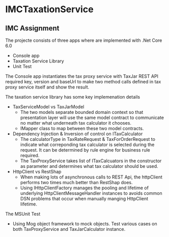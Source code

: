 # IMCTaxationService

## IMC Assignment

The projecte consists of three apps where are implemented with .Net Core 6.0 
-  Console app
-  Taxation Service Library
-  Unit Test 

The Console app instantiates the tax proxy service with TaxJar REST API required key, version and baseUrl to make two method calls defined in tax proxy service itself and show the result. 

The taxation service library has some key implemenation details
- TaxServiceModel vs TaxJarModel 
  - The two models separate bounded domain context so that presentation layer will use the same model contract to communicate no matter what underneath tax calculator it chooses.
  - IMapper class to map between these two model contracts.
- Dependency Injection & Inversion of control on ITaxCalculator 
  - The calculatorType in TaxRateRequest & TaxForOrderRequest to indicate what correponding tax calculator is selected during the request. It can be determined by rule engine for business rule required.
  - The TaxProxyService takes list of ITaxCalcuators in the constructor as parameter and determines what tax calculator should be used. 
- HttpClient vs RestShap 
  - When making lots of asynchronous calls to REST Api, the httpClient performs two times much better than RestShap does.
  - Using IHttpClientFactory manages the pooling and lifetime of underlying HttpClientMessageHandler instances to avoids common DSN problems that occur when manually manging HttpClient lifetime.

The MSUnit Test
  - Using Mog object framework to mock objects. Test various cases on both TaxProxyService and TaxJarCalculator instance.
